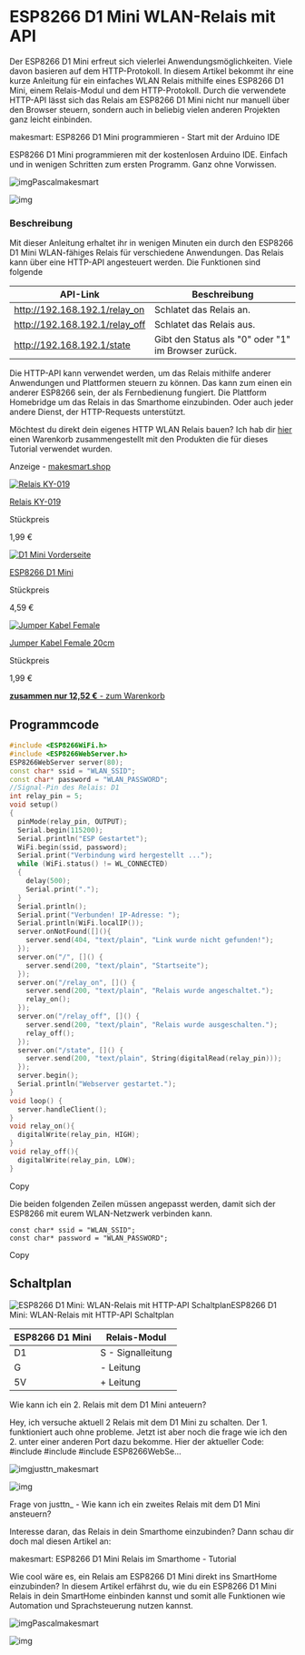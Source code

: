 # ESP8266 D1 Mini WLAN-Relais mit API

Der ESP8266 D1 Mini erfreut sich vielerlei Anwendungsmöglichkeiten. Viele davon basieren auf dem HTTP-Protokoll. In diesem Artikel bekommt ihr eine kurze Anleitung für ein einfaches WLAN Relais mithilfe eines ESP8266 D1 Mini, einem Relais-Modul und dem HTTP-Protokoll. Durch die verwendete HTTP-API lässt sich das Relais am ESP8266 D1 Mini nicht nur manuell über den Browser steuern, sondern auch in beliebig vielen anderen Projekten ganz leicht einbinden.

makesmart: ESP8266 D1 Mini programmieren - Start mit der Arduino IDE

ESP8266 D1 Mini programmieren mit der kostenlosen Arduino IDE. Einfach und in wenigen Schritten zum ersten Programm. Ganz ohne Vorwissen.

![img](https://web.archive.org/web/20210921192841im_/https://makesmart.net/favicon.png)Pascalmakesmart

![img](https://web.archive.org/web/20210921192841im_/https://makesmart.net/content/images/2020/02/blink_beispiel-1.png)

### Beschreibung

Mit dieser Anleitung erhaltet ihr in wenigen Minuten ein durch den ESP8266 D1 Mini WLAN-fähiges Relais für verschiedene Anwendungen. Das Relais kann über eine HTTP-API angesteuert werden. Die Funktionen sind folgende

| API-Link                       | Beschreibung                                        |
| ------------------------------ | --------------------------------------------------- |
| http://192.168.192.1/relay_on  | Schlatet das Relais an.                             |
| http://192.168.192.1/relay_off | Schlatet das Relais aus.                            |
| http://192.168.192.1/state     | Gibt den Status als "0" oder "1" im Browser zurück. |

Die HTTP-API kann verwendet  werden, um das Relais mithilfe anderer Anwendungen und Plattformen steuern zu können. Das kann zum einen ein anderer ESP8266 sein, der als Fernbedienung fungiert. Die Plattform Homebridge um das Relais in das Smarthome einzubinden. Oder auch jeder andere Dienst, der HTTP-Requests unterstützt.

Möchtest du direkt dein eigenes HTTP WLAN Relais bauen? Ich hab dir [hier](https://web.archive.org/web/20210921192841/https://makesmart.shop/loadBasket/fAK_Si9oESm) einen Warenkorb zusammengestellt mit den Produkten die für dieses Tutorial verwendet wurden.

Anzeige - [makesmart.shop](https://web.archive.org/web/20211216162820/https://makesmart.shop)

[![Relais KY-019](https://web.archive.org/web/20210921192841im_/https://makesmart.shop/media/53/3c/2e/1597161780/relais_jqc3f_5vdc-c_front.png)](https://web.archive.org/web/20210921192841mp_/https://makesmart.shop/Relais-KY-019)

[Relais KY-019](https://web.archive.org/web/20210921192841mp_/https://makesmart.shop/Relais-KY-019)

Stückpreis

 1,99 €

 

[![D1 Mini Vorderseite](https://web.archive.org/web/20210921192841im_/https://makesmart.shop/media/0e/fb/1d/1597161715/d1_mini_top_2.png)](https://web.archive.org/web/20210921192841mp_/https://makesmart.shop/ESP8266-D1-Mini)

[ESP8266 D1 Mini](https://web.archive.org/web/20210921192841mp_/https://makesmart.shop/ESP8266-D1-Mini)

Stückpreis

 4,59 €

 

[![Jumper Kabel Female](https://web.archive.org/web/20210921192841im_/https://makesmart.shop/media/c5/19/ab/1597162043/jumper_kabel_female.jpg)](https://web.archive.org/web/20210921192841mp_/https://makesmart.shop/Jumper-Kabel-Female-20cm)

[Jumper Kabel Female 20cm](https://web.archive.org/web/20210921192841mp_/https://makesmart.shop/Jumper-Kabel-Female-20cm)

Stückpreis

 1,99 €

[**zusammen nur 12,52 €** - zum Warenkorb](https://web.archive.org/web/20210921192841mp_/https://makesmart.shop/loadBasket/fAK_Si9oESm)

## Programmcode

```cpp
#include <ESP8266WiFi.h>
#include <ESP8266WebServer.h>
ESP8266WebServer server(80);
const char* ssid = "WLAN_SSID";
const char* password = "WLAN_PASSWORD";
//Signal-Pin des Relais: D1
int relay_pin = 5;
void setup()
{
  pinMode(relay_pin, OUTPUT);
  Serial.begin(115200);
  Serial.println("ESP Gestartet");
  WiFi.begin(ssid, password);
  Serial.print("Verbindung wird hergestellt ...");
  while (WiFi.status() != WL_CONNECTED)
  {
    delay(500);
    Serial.print(".");
  }
  Serial.println();
  Serial.print("Verbunden! IP-Adresse: ");
  Serial.println(WiFi.localIP());
  server.onNotFound([](){
    server.send(404, "text/plain", "Link wurde nicht gefunden!");  
  });
  server.on("/", []() {
    server.send(200, "text/plain", "Startseite");
  });
  server.on("/relay_on", []() {
    server.send(200, "text/plain", "Relais wurde angeschaltet.");
    relay_on();
  });
  server.on("/relay_off", []() {
    server.send(200, "text/plain", "Relais wurde ausgeschalten.");
    relay_off();
  });
  server.on("/state", []() {
    server.send(200, "text/plain", String(digitalRead(relay_pin)));
  });
  server.begin();
  Serial.println("Webserver gestartet.");
}
void loop() {
  server.handleClient();  
}
void relay_on(){
  digitalWrite(relay_pin, HIGH);  
}
void relay_off(){
  digitalWrite(relay_pin, LOW);    
}
```

Copy

Die beiden folgenden Zeilen müssen angepasst werden, damit sich der ESP8266 mit eurem WLAN-Netzwerk verbinden kann.

```arduino
const char* ssid = "WLAN_SSID";
const char* password = "WLAN_PASSWORD";
```

Copy

## Schaltplan

![ESP8266 D1 Mini: WLAN-Relais mit HTTP-API Schaltplan](https://web.archive.org/web/20210921192841im_/https://makesmart.net/content/images/2020/02/esp8266_d1_mini_relais_schematic_01.png)ESP8266 D1 Mini: WLAN-Relais mit HTTP-API Schaltplan

| ESP8266 D1 Mini | Relais-Modul      |
| --------------- | ----------------- |
| D1              | S - Signalleitung |
| G               | - Leitung         |
| 5V              | + Leitung         |

Wie kann ich ein 2. Relais mit dem D1 Mini anteuern?

Hey, ich versuche aktuell 2 Relais mit dem D1 Mini zu schalten. Der 1. funktioniert auch ohne probleme. Jetzt ist aber noch die frage wie ich den 2. unter einer anderen Port dazu bekomme. Hier der aktueller Code: #include #include #include ESP8266WebSe...

![img](https://web.archive.org/web/20210921192841im_/https://my.makesmart.net/assets/uploads/system/touchicon-192.png)justtn_makesmart

![img](https://web.archive.org/web/20210921192841im_/https://my.makesmart.net/assets/uploads/category/category-10.png)

Frage von justtn_ - Wie kann ich ein zweites Relais mit dem D1 Mini ansteuern?

Interesse daran, das Relais in dein Smarthome einzubinden? Dann schau dir doch mal diesen Artikel an:

makesmart: ESP8266 D1 Mini Relais im Smarthome - Tutorial

Wie cool wäre es, ein Relais am ESP8266 D1 Mini direkt ins SmartHome einzubinden? In diesem Artikel erfährst du, wie du ein ESP8266 D1 Mini Relais in dein SmartHome einbinden kannst und somit alle Funktionen wie Automation und Sprachsteuerung nutzen kannst.

![img](https://web.archive.org/web/20210921192841im_/https://makesmart.net/favicon.png)Pascalmakesmart

![img](https://web.archive.org/web/20210921192841im_/https://makesmart.net/content/images/2020/02/esp8266_relais_http_switch.png)